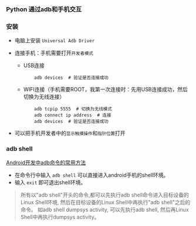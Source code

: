 ### Python 通过adb和手机交互

### 安装

* 电脑上安装 `Universal Adb Driver`

* 连接手机：手机需要打开`开发者模式`
    * USB连接
        ```
            adb devices  # 验证是否连接成功
        ```
    * WIFI连接（手机需要ROOT，我第一次连接时：先用USB连接成功，然后切换为无线连接）
        ```
            adb tcpip 5555  # 切换为无线模式
            adb connect ip address  # 连接
            adb devices  # 验证是否连接成功
        ```
* 可以把手机开发者中的`显示触摸操作`和`指针位置`打开


### adb shell
[Android开发中adb命令的常用方法](http://blog.csdn.net/zhangjg_blog/article/details/10431649)

* 在命令行中输入 `adb shell` 可以直接进入android手机的shell环境。
* 输入 `exit` 即可退出shell环境。

> 所有以"adb shell"开头的命令,都可以先执行adb shell命令进入目标设备的Linux Shell环境, 
然后在目标设备的Linux Shell中再执行"adb shell"之后的命令。
如adb shell dumpsys activity, 可以先执行adb shell, 然后再Linux Shell中再执行dumpsys activity。


